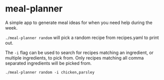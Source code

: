 # meal-planner

A simple app to generate meal ideas for when you need help during the week.

`./meal-planner random` will pick a random recipe from recipes.yaml to print out.

The `-i` flag can be used to search for recipes matching an ingredient, or multiple ingredients, to pick from.
Only recipes matching all comma separated ingredients will be picked from.

`./meal-planner random -i chicken,parsley`

